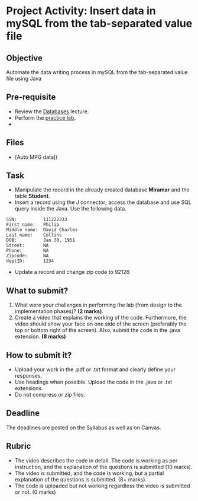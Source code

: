 # Project Activity: Insert data in mySQL from the tab-separated value file

## Objective

Automate the data writing process in mySQL from the tab-separated value file using Java

## Pre-requisite

- Review the [Databases](https://htmlpreview.github.io/?https://github.com/d-khan/java/blob/main/databases/Lecture.html) lecture.
- Perform the [practice lab](https://github.com/d-khan/java/blob/main/databases/Practice-lab.md).
- 
## Files
- [Auto MPG data](

## Task
- Manipulate the record in the already created database __Miramar__ and the table __Student__.
- Insert a record using the J connector; access the database and use SQL query inside the Java. Use the following data.
```
SSN:          111222333
First name:   Philip
Middle name:  David Charles
Last name:    Collins
DOB:          Jan 30, 1951
Street:       NA
Phone:        NA
Zipcode:      NA
deptID:       1234
```
- Update a record and change zip code to 92126

## What to submit?
  
1. What were your challenges in performing the lab (from design to the implementation phases)? **(2 marks)**.  
2. Create a video that explains the working of the code. Furthermore, the video should show your face on one side of the screen (preferably the top or bottom right of the screen). Also, submit the code in the .java extension. **(8 marks)**

## How to submit it?

- Upload your work in the .pdf or .txt format and clearly define your responses.  
- Use headings when possible. Upload the code in the .java or .txt extensions.
- Do not compress or zip files.

## Deadline

The deadlines are posted on the Syllabus as well as on Canvas.

## Rubric

- The video describes the code in detail. The code is working as per instruction, and the explanation of the questions is submitted (10 marks).  
- The video is submitted, and the code is working, but a partial explanation of the questions is submitted. (8+ marks).  
- The code is uploaded but not working regardless the video is submitted or not. (0 marks)
